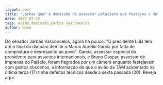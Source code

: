 ```yaml
---
layout: post
title: "Jarbas quer a demissão de assessor palaciano que festejou o defeito no avião da TAM"
date: 2007-07-20
tags: avião,demissão,jarbas vasconcelos
author: None
---
```

Do senador Jarbas Vasconcelos, agora&nbsp;h&aacute; pouco:&nbsp;&quot;O presidente Lula tem at&eacute; o final do dia para demitir o Marco Aur&eacute;lio Garcia por falta de compostura e desrespeito ao povo&quot;.
Garcia, assessor especial do presidente para assuntos internacionais, e Bruno Gaspar, assessor de imprensa do Pal&aacute;cio, foram flagrados por um c&acirc;mera enquanto festejavam, com gestos obscenos, a informa&ccedil;&atilde;o de que o avi&atilde;o da TAM acidentado na &uacute;ltima ter&ccedil;a (17)&nbsp;tinha defeitos t&eacute;cnicos desde a sexta passada (20).
Reveja aqui. 